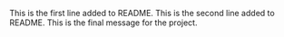 This is the first line added to README.
This is the second line added to README.
This is the final message for the project.
